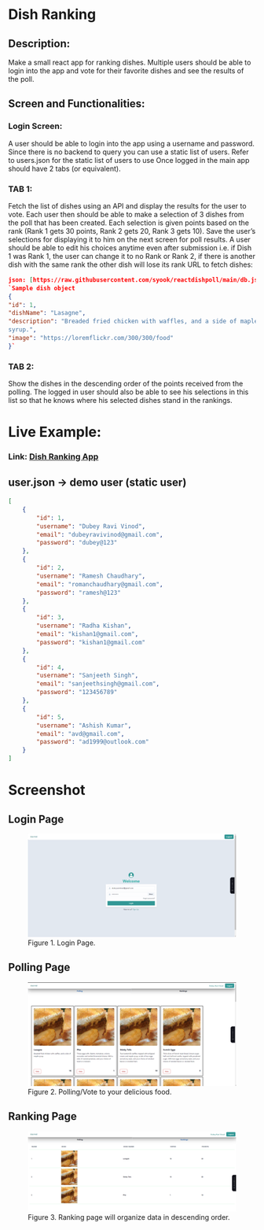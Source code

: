 # Dish Ranking

## Description:

Make a small react app for ranking dishes. Multiple users should be able
to login into the app and vote for their favorite dishes and see the
results of the poll.

## Screen and Functionalities:

### Login Screen:

A user should be able to login into the app using a
username and password. Since there is no backend to query you can use
a static list of users. Refer to users.json for the static list of users to use
Once logged in the main app should have 2 tabs (or equivalent).

### TAB 1:

Fetch the list of dishes using an API and display the results for the
user to vote. Each user then should be able to make a selection of 3
dishes from the poll that has been created. Each selection is given points
based on the rank (Rank 1 gets 30 points, Rank 2 gets 20, Rank 3 gets
10). Save the user’s selections for displaying it to him on the next screen
for poll results. A user should be able to edit his choices anytime even
after submission i.e. if Dish 1 was Rank 1, the user can change it to no
Rank or Rank 2, if there is another dish with the same rank the other
dish will lose its rank
URL to fetch dishes:
```json
json: [https://raw.githubusercontent.com/syook/reactdishpoll/main/db.json](https://raw.githubusercontent.com/syook/reactdishpoll/main/db.json)
`Sample dish object
{
"id": 1,
"dishName": "Lasagne",
"description": "Breaded fried chicken with waffles, and a side of maple
syrup.",
"image": "https://loremflickr.com/300/300/food"
}`
```
### TAB 2:

Show the dishes in the descending order of the points received
from the polling. The logged in user should also be able to see his
selections in this list so that he knows where his selected dishes stand in
the rankings.


# Live Example: 

### Link:  [Dish Ranking App](https://dishes-ranking.vercel.app/)

## user.json -> demo user (static user)
``` json
[
    {
        "id": 1,
        "username": "Dubey Ravi Vinod",
        "email": "dubeyravivinod@gmail.com",
        "password": "dubey@123"
    },
    {
        "id": 2,
        "username": "Ramesh Chaudhary",
        "email": "romanchaudhary@gmail.com",
        "password": "ramesh@123"
    },
    {
        "id": 3,
        "username": "Radha Kishan",
        "email": "kishan1@gmail.com",
        "password": "kishan1@gmail.com"
    },
    {
        "id": 4,
        "username": "Sanjeeth Singh",
        "email": "sanjeethsingh@gmail.com",
        "password": "123456789"
    },
    {
        "id": 5,
        "username": "Ashish Kumar",
        "email": "avd@gmail.com",
        "password": "ad1999@outlook.com"
    }
]
```

# Screenshot
## Login Page
<figure>
<img src="./screenshots/login.png" alt="AnVIL Portal Image."/>
<figure-caption>Figure 1. Login Page.</figure-caption>
</figure>

## Polling Page
<figure>
<img src="./screenshots/polling.png" alt="AnVIL Portal Image."/>
<figure-caption>Figure 2. Polling/Vote to your delicious food.</figure-caption>
</figure>


## Ranking Page
<figure>
<img src="./screenshots/ranking.png" alt="AnVIL Portal Image."/>
<figure-caption>Figure 3. Ranking page will organize data in descending order.</figure-caption>
</figure>
